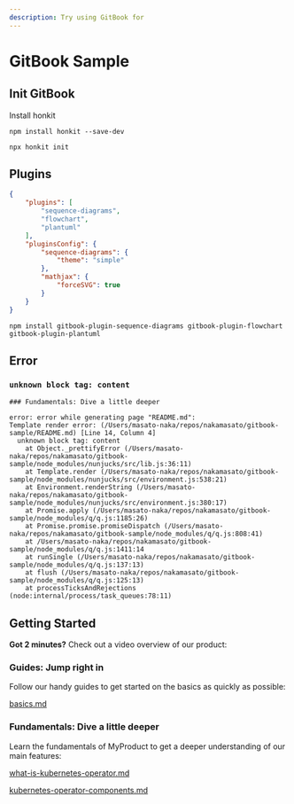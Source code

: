 ```yaml
---
description: Try using GitBook for
---
```


# GitBook Sample

## Init GitBook

Install honkit

```
npm install honkit --save-dev
```

```
npx honkit init
```
## Plugins

```json
{
    "plugins": [
        "sequence-diagrams",
        "flowchart",
        "plantuml"
    ],
    "pluginsConfig": {
        "sequence-diagrams": {
            "theme": "simple"
        },
        "mathjax": {
            "forceSVG": true
        }
    }
}
```

```
npm install gitbook-plugin-sequence-diagrams gitbook-plugin-flowchart gitbook-plugin-plantuml
```

## Error

### `unknown block tag: content`

```
### Fundamentals: Dive a little deeper

error: error while generating page "README.md":
Template render error: (/Users/masato-naka/repos/nakamasato/gitbook-sample/README.md) [Line 14, Column 4]
  unknown block tag: content
    at Object._prettifyError (/Users/masato-naka/repos/nakamasato/gitbook-sample/node_modules/nunjucks/src/lib.js:36:11)
    at Template.render (/Users/masato-naka/repos/nakamasato/gitbook-sample/node_modules/nunjucks/src/environment.js:538:21)
    at Environment.renderString (/Users/masato-naka/repos/nakamasato/gitbook-sample/node_modules/nunjucks/src/environment.js:380:17)
    at Promise.apply (/Users/masato-naka/repos/nakamasato/gitbook-sample/node_modules/q/q.js:1185:26)
    at Promise.promise.promiseDispatch (/Users/masato-naka/repos/nakamasato/gitbook-sample/node_modules/q/q.js:808:41)
    at /Users/masato-naka/repos/nakamasato/gitbook-sample/node_modules/q/q.js:1411:14
    at runSingle (/Users/masato-naka/repos/nakamasato/gitbook-sample/node_modules/q/q.js:137:13)
    at flush (/Users/masato-naka/repos/nakamasato/gitbook-sample/node_modules/q/q.js:125:13)
    at processTicksAndRejections (node:internal/process/task_queues:78:11)
```



## Getting Started

**Got 2 minutes?** Check out a video overview of our product:

### Guides: Jump right in

Follow our handy guides to get started on the basics as quickly as possible:

[basics.md](kubernetes/basics.md)

### Fundamentals: Dive a little deeper

Learn the fundamentals of MyProduct to get a deeper understanding of our main features:

[what-is-kubernetes-operator.md](kubernetes-operator/what-is-kubernetes-operator.md)


[kubernetes-operator-components.md](kubernetes-operator/kubernetes-operator-components.md)
